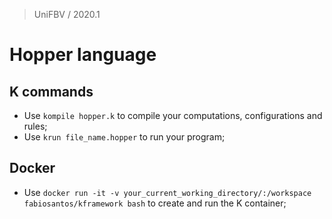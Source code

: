 > UniFBV / 2020.1

# Hopper language

## K commands

- Use `kompile hopper.k` to compile your computations, configurations and rules;
- Use `krun file_name.hopper` to run your program;

## Docker
- Use `docker run -it -v your_current_working_directory/:/workspace fabiosantos/kframework bash` to create and run the K container; 




